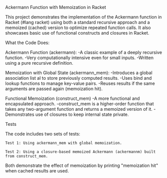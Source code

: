 Ackermann Function with Memoization in Racket

This project demonstrates the implementation of the Ackermann function in Racket (#lang racket) using both a standard recursive approach and a memoized (cached) version to optimize repeated function calls. It also showcases basic use of functional constructs and closures in Racket.

What the Code Does:

Ackermann Function (ackermann):
-A classic example of a deeply recursive function.
-Very computationally intensive even for small inputs.
-Written using a pure recursive definition.

Memoization with Global State (ackermann_mem):
-Introduces a global association list al to store previously computed results.
-Uses bind and lookup functions to manage key-value pairs.
-Reuses results if the same arguments are passed again (memoization hit).

Functional Memoization (construct_mem)
-A more functional and encapsulated approach.
-construct_mem is a higher-order function that takes any two-argument function and returns a memoized version of it.
-Demonstrates use of closures to keep internal state private.

Tests

The code includes two sets of tests:

    Test 1: Using ackermann_mem with global memoization.

    Test 2: Using a closure-based memoized Ackermann (ackermannm) built from construct_mem.

Both demonstrate the effect of memoization by printing "memoization hit" when cached results are used.
